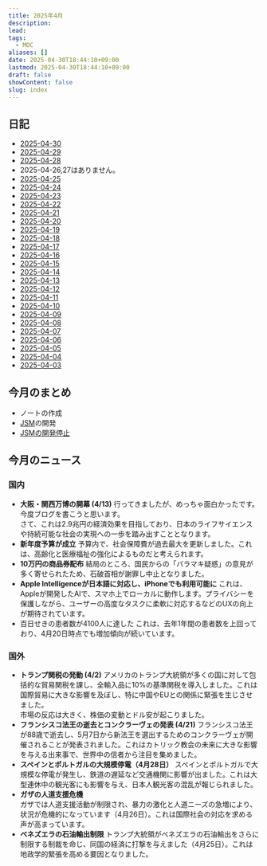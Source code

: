 ```yaml
---
title: 2025年4月
description: 
lead: 
tags:
  - MOC
aliases: []
date: 2025-04-30T18:44:10+09:00
lastmod: 2025-04-30T18:44:10+09:00
draft: false
showContent: false
slug: index
---
```

## 日記
- [2025-04-30](2025-04-30.md)
- [2025-04-29](2025-04-29.md)
- [2025-04-28](2025-04-28.md)
- 2025-04-26,27はありません。
- [2025-04-25](2025-04-25.md)
- [2025-04-24](2025-04-24.md)
- [2025-04-23](2025-04-23.md)
- [2025-04-22](2025-04-22.md)
- [2025-04-21](2025-04-21.md)
- [2025-04-20](2025-04-20.md)
- [2025-04-19](2025-04-19.md)
- [2025-04-18](2025-04-18.md)
- [2025-04-17](2025-04-17.md)
- [2025-04-16](2025-04-16.md)
- [2025-04-15](2025-04-15.md)
- [2025-04-14](2025-04-14.md)
- [2025-04-13](2025-04-13.md)
- [2025-04-12](2025-04-12.md)
- [2025-04-11](2025-04-11.md)
- [2025-04-10](2025-04-10.md)
- [2025-04-09](2025-04-09.md)
- [2025-04-08](2025-04-08.md)
- [2025-04-07](2025-04-07.md)
- [2025-04-06](2025-04-06.md)
- [2025-04-05](2025-04-05.md)
- [2025-04-04](2025-04-04.md)
- [2025-04-03](2025-04-03.md)

## 今月のまとめ
- ノートの作成
- [JSM](../../develop/projects/JourneyStreetMap/JourneyStreetMap.md)の開発
- [JSMの開発停止](../../develop/projects/JourneyStreetMap/JSMの開発停止.md)

## 今月のニュース
### 国内
- **大阪・関西万博の開幕 (4/13)**
    行ってきましたが、めっちゃ面白かったです。今度ブログを書こうと思います。  
    さて、これは2.9兆円の経済効果を目指しており、日本のライフサイエンスや持続可能な社会の実現への一歩を踏み出すこととなります。
- **新年度予算が成立**
    予算内で、社会保障費が過去最大を更新しました。これは、高齢化と医療福祉の強化によるものだと考えられます。
- **10万円の商品券配布**
    結局のところ、国民からの「バラマキ疑惑」の意見が多く寄せられたため、石破首相が謝罪し中止となりました。
- **Apple Intelligenceが日本語に対応し、iPhoneでも利用可能に**
    これは、Appleが開発したAIで、スマホ上でローカルに動作します。プライバシーを保護しながら、ユーザーの高度なタスクに柔軟に対応するなどのUXの向上が期待されています。
- 百日せきの患者数が4100人に達した
    これは、去年1年間の患者数を上回っており、4月20日時点でも増加傾向が続いています。
### 国外
- **トランプ関税の発動 (4/2)**
    アメリカのトランプ大統領が多くの国に対して包括的な貿易関税を課し、全輸入品に10%の基準関税を導入しました。これは国際貿易に大きな影響を及ぼし、特に中国やEUとの関係に緊張を生じさせました。  
    市場の反応は大きく、株価の変動とドル安が起こりました。
- **フランシスコ法王の逝去とコンクラーヴェの発表 (4/21)**
    フランシスコ法王が88歳で逝去し、5月7日から新法王を選出するためのコンクラーヴェが開催されることが発表されました。これはカトリック教会の未来に大きな影響を与える出来事で、世界中の信者から注目を集めました。
- **スペインとポルトガルの大規模停電（4月28日）**
    スペインとポルトガルで大規模な停電が発生し、鉄道の遅延など交通機関に影響が出ました。これは大型連休中の観光客にも影響を与え、日本人観光客の混乱が報じられました。
- **ガザの人道支援危機**  
    ガザでは人道支援活動が制限され、暴力の激化と人道ニーズの急増により、状況が危機的になっています（4月26日）。これは国際社会の対応を求める声が高まっています。
- **ベネズエラの石油輸出制限**
    トランプ大統領がベネズエラの石油輸出をさらに制限する制裁を命じ、同国の経済に打撃を与えました（4月25日）。これは地政学的緊張を高める要因となりました。